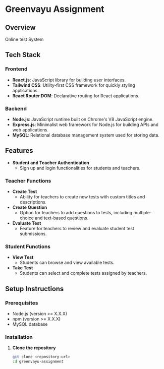 # Greenvayu Assignment

## Overview
Online test System 

## Tech Stack

### Frontend
- **React.js**: JavaScript library for building user interfaces.
- **Tailwind CSS**: Utility-first CSS framework for quickly styling applications.
- **React Router DOM**: Declarative routing for React applications.

### Backend
- **Node.js**: JavaScript runtime built on Chrome's V8 JavaScript engine.
- **Express.js**: Minimalist web framework for Node.js for building APIs and web applications.
- **MySQL**: Relational database management system used for storing data.

## Features
- **Student and Teacher Authentication**
  - Sign up and login functionalities for students and teachers.

### Teacher Functions
- **Create Test**
  - Ability for teachers to create new tests with custom titles and descriptions.
- **Create Question**
  - Option for teachers to add questions to tests, including multiple-choice and text-based questions.
- **Evaluate Test**
  - Feature for teachers to review and evaluate student test submissions.

### Student Functions
- **View Test**
  - Students can browse and view available tests.
- **Take Test**
  - Students can select and complete tests assigned by teachers.

## Setup Instructions

### Prerequisites
- Node.js (version >= X.X.X)
- npm (version >= X.X.X)
- MySQL database

### Installation
1. **Clone the repository**
   ```bash
   git clone <repository-url>
   cd greenvayu-assignment
